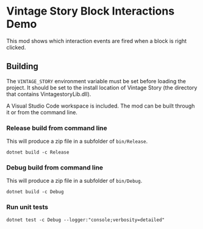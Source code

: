 # Vintage Story Block Interactions Demo

This mod shows which interaction events are fired when a block is right clicked.

## Building

The `VINTAGE_STORY` environment variable must be set before loading the
project. It should be set to the install location of Vintage Story (the
directory that contains VintagestoryLib.dll).

A Visual Studio Code workspace is included. The mod can be built through it or
from the command line.

### Release build from command line

This will produce a zip file in a subfolder of `bin/Release`.
```
dotnet build -c Release
```

### Debug build from command line

This will produce a zip file in a subfolder of `bin/Debug`.
```
dotnet build -c Debug
```

### Run unit tests

```
dotnet test -c Debug --logger:"console;verbosity=detailed"
```
